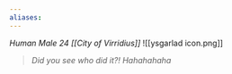 ```yaml
---
aliases:
---
```

*Human Male 24 [[City of Virridius]]*
![[ysgarlad icon.png]]
> *Did you see who did it?! Hahahahaha*